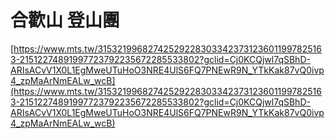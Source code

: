 # 合歡山 登山團

[https://www.mts.tw/315321996827425292283033423731236011997825163-21512274891997723792235672285533802?gclid=Cj0KCQjwl7qSBhD-ARIsACvV1X0L1EgMweUTuHoO3NRE4UlS6FQ7PNEwR9N_YTkKak87vQ0ivp4_zpMaArNmEALw_wcB](https://www.mts.tw/315321996827425292283033423731236011997825163-21512274891997723792235672285533802?gclid=Cj0KCQjwl7qSBhD-ARIsACvV1X0L1EgMweUTuHoO3NRE4UlS6FQ7PNEwR9N_YTkKak87vQ0ivp4_zpMaArNmEALw_wcB)